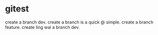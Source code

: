 # gitest
create  a branch dev.
create  a branch is a quick @ simple.
create  a branch feature.
create ling wai a branch dev.

